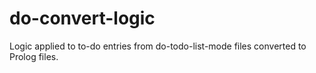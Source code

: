 # do-convert-logic
Logic applied to to-do entries from do-todo-list-mode files converted to Prolog files.
